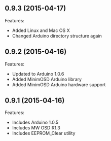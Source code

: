 ## 0.9.3 (2015-04-17)

Features:

  - Added Linux and Mac OS X
  - Changed Arduino directory structure again

## 0.9.2 (2015-04-16)

Features:

  - Updated to Arduino 1.0.6
  - Added MinimOSD Arduino library
  - Added MinimOSD Arduino hardware support

## 0.9.1 (2015-04-16)

Features:

  - Includes Arduino 1.0.5
  - Includes MW OSD R1.3
  - Includes EEPROM_Clear utility
